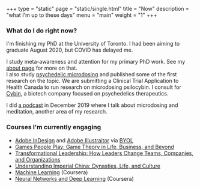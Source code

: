 +++
type = "static"
page = "static/single.html"
title = "Now"
description = "what I'm up to these days"
menu = "main"
weight = "1"
+++


### What do I do right now?

<!-- <img align="right" width="300" height="300" src="../attachments/Icon.jpg"> Comment --> 

I'm finishing my PhD at the University of Toronto. I had been aiming to graduate August 2020, but COVID has delayed me.  

I study meta-awareness and attention for my primary PhD work. See my [about page](../about) for more on that.  
I also study [psychedelic microdosing](https://psychedelicscience.ca) and published some of the first research on the topic. We are submitting a Clinical Trial Application to Health Canada to run research on microdosing psilocybin. I consult for [Cybin](https://cybin.com), a biotech company focused on psychedelics therapeutics.

I did [a podcast](https://anchor.fm/tick-talk/episodes/Thomas-Anderson-Meditation--Science-and-Psychedelics-ea20jm) in December 2019 where I talk about microdosing and meditation, another area of my research.

<!--### Where am I headed tomorrow? -->


### Courses I'm currently engaging

* [Adobe InDesign](https://youtu.be/RXRT3dHu6_o) and [Adobe Illustraitor](https://youtu.be/Ib8UBwu3yGA) via [BYOL](https://www.bringyourownlaptop.com/)
* [Games People Play: Game Theory in Life, Business, and Beyond](https://www.thegreatcourses.com/courses/games-people-play-game-theory-in-life-business-and-beyond.html)
* [Transformational Leadership: How Leaders Change Teams, Companies, and Organizations](https://www.thegreatcourses.com/courses/transformational-leadership-how-leaders-change-teams-companies-and-organizations.html)
* [Understanding Imperial China: Dynasties, Life, and Culture](https://www.thegreatcourses.com/courses/understanding-imperial-china-dynasties-life-and-culture.html)
* [Machine Learning](https://www.coursera.org/learn/machine-learning/) (Coursera)
* [Neural Networks and Deep Learning](https://www.coursera.org/learn/neural-networks-deep-learning/) (Coursera)
